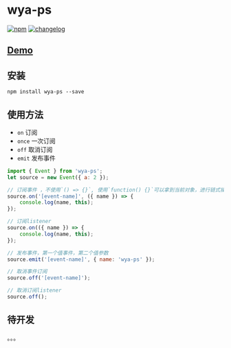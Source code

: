 # wya-ps
[![npm][npm-image]][npm-url] [![changelog][changelog-image]][changelog-url]

## [Demo](https://wya-team.github.io/wya-ps/demo/index.html)

## 安装

```vim
npm install wya-ps --save
```

## 使用方法

- `on` 订阅
- `once` 一次订阅
- `off` 取消订阅
- `emit` 发布事件

```js
import { Event } from 'wya-ps';
let source = new Event({ a: 2 });

// 订阅事件 ，不使用`() => {}`, 使用`function() {}`可以拿到当前对象，进行链式操作
source.on('[event-name]', ({ name }) => {
	console.log(name, this);
});

// 订阅listener
source.on(({ name }) => {
	console.log(name, this);
});

// 发布事件，第一个值事件，第二个值参数
source.emit('[event-name]', { name: 'wya-ps' }); 

// 取消事件订阅
source.off('[event-name]');

// 取消订阅listener
source.off();
```

## 待开发
。。。

<!--  以下内容无视  -->
[changelog-image]: https://img.shields.io/badge/changelog-md-blue.svg
[changelog-url]: CHANGELOG.md

[npm-image]: https://img.shields.io/npm/v/wya-ps.svg
[npm-url]: https://www.npmjs.com/package/wya-ps

